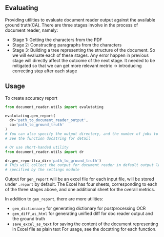 Evaluating
---
Providing utilities to evaluate document reader output against the available ground truth(CA). There
are three stages involve in the process of document reader, namely:

- Stage 1: Getting the characters from the PDF
- Stage 2: Constructing paragraphs from the characters
- Stage 3: Building a tree representing the structure of the document. So we will evaluate each of
  these stages. Any error happen in previous stage will directly affect the outcome of the next
  stage. It needed to be mitigated so that we can get more relevant metric -> introducing correcting
  step after each stage

Usage
---

To create accuracy report

```python
from document_reader.utils import evalutating

evalutating.gen_report(
  dr='path_to_document_reader_output',
  ca='path_to_ground_truth'
)
# You can also specify the output directory, and the number of jobs to run in parallel. 
# See the function docstring for detail

# Or use short-handed utility
from document_reader.utils import dr

dr.gen_report(ca_dir='path_to_ground_truth')
# This will collect the output for document reader in default output location 
# specified by the settings module
```

Output for `gen_report` will be an excel file for each input file, will be stored under `.report` by
default. The Excel has four sheets, corresponding to each of the three stages above, and one
additional sheet for the overall metrics.

In addition to `gen_report`, there are more utilities:

- `gen_dictionaary` for generating dictionary for postprocessing OCR
- `gen_diff_as_html` for generating unified diff for doc reader output and the ground truth
- `save_excel_as_text` for saving the content of the document representing in Excel file as plain
  text For usage, see the docstring for each function.
